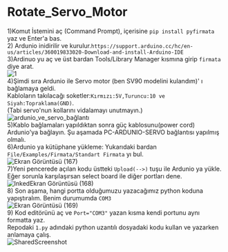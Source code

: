 # Rotate_Servo_Motor

1)Komut İstemini aç (Command Prompt), içerisine `pip install pyfirmata` yaz ve Enter'a bas.  
2) Ardunio inidirilir ve kurulur.`https://support.arduino.cc/hc/en-us/articles/360019833020-Download-and-install-Arduino-IDE`  
3)Ardinuo yu aç ve üst bardan Tools/Library Manager kısmına girip `firmata` diye arat.  
![1](https://github.com/iamselimyildiz/Rotate_Servo_Motor_Ardunio/assets/94224409/d1412f3b-27b4-4d91-9109-85495f1eb9b9)  
4)Şimdi sıra Ardunio ile Servo motor (ben SV90 modelini kulandım)' ı bağlamaya geldi.  
Kabloların takılacağı soketler:`Kırmızı:5V,Turuncu:10 ve Siyah:Topraklama(GND)`.    
(Tabi servo'nun kollarını vidalamayı unutmayın.)  
![ardunio_ve_servo_bağlantı](https://github.com/iamselimyildiz/Rotate_Servo_Motor_Ardunio/assets/94224409/c57ce6d5-7ea2-4b6c-a73d-0145d1d7215b)  
5)Kablo bağlamaları yapıldıktan sonra güç kablosunu(power cord) Ardunio'ya bağlayın.  Şu aşamada PC-ARDUNIO-SERVO bağlantısı yapılmış olmalı.  
6)Ardunio ya kütüphane yükleme: Yukarıdaki bardan `File/Examples/Firmata/Standart Firmata` yı bul.   
![Ekran Görüntüsü (167)](https://github.com/iamselimyildiz/Rotate_Servo_Motor_Ardunio/assets/94224409/f8e4903e-dd68-4e0e-9fe8-3e15b3b86775)  
7)Yeni pencerede açılan kodu üstteki `Upload(-->)` tuşu ile Ardunio ya yükle.   
Eğer sorunla karşılaşırsan select board ile diğer portları dene.  
![InkedEkran Görüntüsü (168)](https://github.com/iamselimyildiz/Rotate_Servo_Motor_Ardunio/assets/94224409/99e102c7-5f58-4495-b942-d1d38c3e6e73)  
8) Son aşama, hangi portta olduğumuzu yazacağımız python koduna yapıştıralım. Benim durumumda `COM3`  
![Ekran Görüntüsü (169)](https://github.com/iamselimyildiz/Rotate_Servo_Motor_Ardunio/assets/94224409/df41b475-d2c1-47f0-9966-e6774661d0fe)  
9) Kod editörünü aç ve `Port="COM3"` yazan kısma kendi portunu aynı formatta yaz.  
Repodaki `1.py` adındaki python uzantılı dosyadaki kodu kullan ve yazarken anlamaya çalış.  
![SharedScreenshot](https://github.com/iamselimyildiz/Rotate_Servo_Motor_Ardunio/assets/94224409/ea17b4bd-d283-4f7d-9930-556de74272b6)





